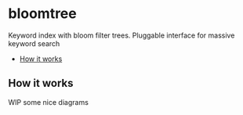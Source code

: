 # bloomtree <!-- omit in toc -->

Keyword index with bloom filter trees. Pluggable interface for massive keyword search

- [How it works](#how-it-works)


## How it works

WIP some nice diagrams
